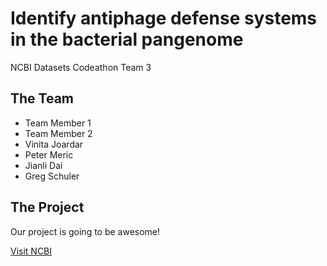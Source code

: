 # Identify antiphage defense systems in the bacterial pangenome
NCBI Datasets Codeathon Team 3

## The Team
- Team Member 1
- Team Member 2
- Vinita Joardar
- Peter Meric
- Jianli Dai
- Greg Schuler


## The Project

Our project is going to be awesome!

[Visit NCBI](https://www.ncbi.nlm.nih.gov)
